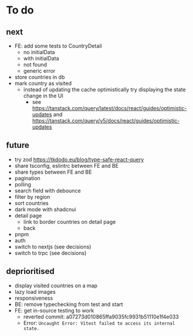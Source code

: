 # To do

## next

- FE: add some tests to CountryDetail
  - no initialData
  - with initialData
  - not found
  - generic error
- store countries in db
- mark country as visited
  - instead of updating the cache optimistically try displaying the state change in the UI
    - see https://tanstack.com/query/latest/docs/react/guides/optimistic-updates and https://tanstack.com/query/v5/docs/react/guides/optimistic-updates

## future

- try zod https://tkdodo.eu/blog/type-safe-react-query
- share tsconfig, eslintrc between FE and BE
- share types between FE and BE
- pagination
- polling
- search field with debounce
- filter by region
- sort countries
- dark mode with shadcnui
- detail page
  - link to border countries on detail page
  - back
- pnpm
- auth
- switch to nextjs (see decisions)
- switch to trpc (see decisions)

## deprioritised

- display visited countries on a map
- lazy load images
- responsiveness
- BE: remove typechecking from test and start
- FE: get in-source testing to work
  - reverted commit: a07273d010865ffa9035fc9931b51110e1f4e033
  - Error: `Uncaught Error: Vitest failed to access its internal state.`
